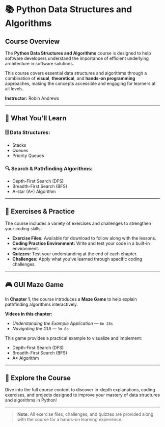 # 📚 Python Data Structures and Algorithms

## Course Overview

The **Python Data Structures and Algorithms** course is designed to help software developers understand the importance of efficient underlying architecture in software solutions. 

This course covers essential data structures and algorithms through a combination of **visual**, **theoretical**, and **hands-on programming** approaches, making the concepts accessible and engaging for learners at all levels.

**Instructor:** Robin Andrews

---

## 📖 What You'll Learn

### 🗄️ Data Structures:
- Stacks
- Queues
- Priority Queues

### 🔍 Search & Pathfinding Algorithms:
- Depth-First Search (DFS)
- Breadth-First Search (BFS)
- A-star (A*) Algorithm

---

## 📝 Exercises & Practice

The course includes a variety of exercises and challenges to strengthen your coding skills:

- **Exercise Files:** Available for download to follow along with the lessons.
- **Coding Practice Environment:** Write and test your code in a built-in environment.
- **Quizzes:** Test your understanding at the end of each chapter.
- **Challenges:** Apply what you’ve learned through specific coding challenges.

---

## 🎮 GUI Maze Game

In **Chapter 1**, the course introduces a **Maze Game** to help explain pathfinding algorithms interactively.

**Videos in this chapter:**
- *Understanding the Example Application* — `6m 28s`
- *Navigating the GUI* — `3m 8s`

This game provides a practical example to visualize and implement:
- Depth-First Search (DFS)
- Breadth-First Search (BFS)
- A* Algorithm

---

## 📂 Explore the Course

Dive into the full course content to discover in-depth explanations, coding exercises, and projects designed to improve your mastery of data structures and algorithms in Python!

---

> **Note:** All exercise files, challenges, and quizzes are provided along with the course for a hands-on learning experience.
